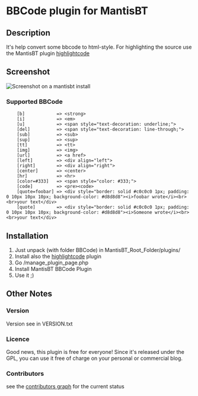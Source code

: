 # BBCode plugin for MantisBT

## Description
It's help convert some bbcode to html-style.
For highlighting the source use the MantisBT plugin [highlightcode](https://github.com/mantisbt-plugins/highlightcode)

## Screenshot
![Screenshot on a mantisbt install](https://raw.github.com/bueltge/bbcode/master/screenshot-1.png)

### Supported BBCode
```
	[b]            => <strong>
	[i]            => <em>
	[u]            => <span style="text-decoration: underline;">
	[del]          => <span style="text-decoration: line-through;">
	[sub]          => <sub>
	[sup]          => <sup>
	[tt]           => <tt>
	[img]          => <img>
	[url]          => <a href>
	[left]         => <div align="left">
	[right]        => <div align="right">
	[center]       => <center>
	[hr]           => <hr>
	[color=#333]   => <span style="color: #333;">
	[code]         => <pre><code>
	[quote=foobar] => <div style="border: solid #c0c0c0 1px; padding: 0 10px 10px 10px; background-color: #d8d8d8"><i>foobar wrote</i><br><br>your text</div>
	[quote]        => <div style="border: solid #c0c0c0 1px; padding: 0 10px 10px 10px; background-color: #d8d8d8"><i>Someone wrote</i><br><br>your text</div>
```

## Installation
 1. Just unpack (with folder BBCode) in MantisBT_Root_Folder/plugins/
 2. Install also the [highlightcode](https://github.com/mantisbt-plugins/highlightcode) plugin
 3. Go /manage_plugin_page.php
 4. Install MantisBT BBCode Plugin
 5. Use it ;)

## Other Notes
### Version
Version see in VERSION.txt

### Licence
Good news, this plugin is free for everyone! Since it's released under the GPL, you can use it free of charge on your personal or commercial blog.

### Contributors
see the [contributors graph](https://github.com/mantisbt-plugins/bbcode/graphs/contributors) for the current status